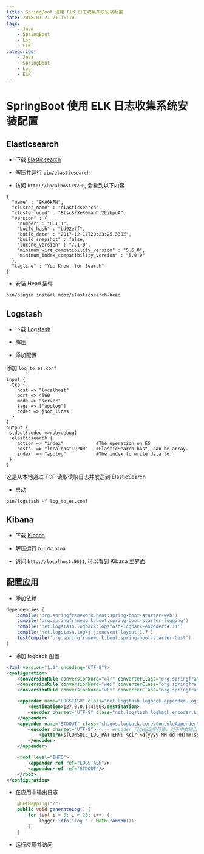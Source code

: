 ```yaml
---
title: SpringBoot 使用 ELK 日志收集系统安装配置
date: 2018-01-21 21:16:10
tags:
    - Java
    - SpringBoot 
    - Log
    - ELK
categories: 
    - Java
    - SpringBoot
    - Log
    - ELK
---
```


# SpringBoot 使用 ELK 日志收集系统安装配置

## Elasticsearch 

- 下载 [Elasticsearch](https://www.elastic.co/cn/downloads/elasticsearch)

- 解压并运行 `bin/elasticsearch`

- 访问 `http://localhost:9200`, 会看到以下内容

```
{
  "name" : "9KA6kPN",
  "cluster_name" : "elasticsearch",
  "cluster_uuid" : "BtscSPXeR0manhl2LibpuA",
  "version" : {
    "number" : "6.1.1",
    "build_hash" : "bd92e7f",
    "build_date" : "2017-12-17T20:23:25.338Z",
    "build_snapshot" : false,
    "lucene_version" : "7.1.0",
    "minimum_wire_compatibility_version" : "5.6.0",
    "minimum_index_compatibility_version" : "5.0.0"
  },
  "tagline" : "You Know, for Search"
}
```

- 安装 Head 插件

```
bin/plugin install mobz/elasticsearch-head
```

## Logstash

- 下载 [Logstash](https://www.elastic.co/cn/downloads/logstash)

- 解压

- 添加配置

添加 `log_to_es.conf`

```
input {
  tcp {
    host => "localhost"
    port => 4560
    mode => "server"
    tags => ["applog"]
    codec => json_lines
  }
}
output {
 stdout{codec =>rubydebug}
  elasticsearch {
    action => "index"            #The operation on ES
    hosts  => "localhost:9200"   #ElasticSearch host, can be array.
    index  => "applog"           #The index to write data to.
 }
}
```

这是从本地通过 TCP 读取读取日志并发送到 ElasticSearch

- 启动
```
bin/logstash -f log_to_es.conf
```

## Kibana

- 下载 [Kibana](https://www.elastic.co/cn/downloads/kibana)

- 解压运行 `bin/kibana`

- 访问 `http://localhost:5601`, 可以看到 Kibana 主界面

## 配置应用

- 添加依赖

```groovy
dependencies {
    compile('org.springframework.boot:spring-boot-starter-web')
    compile('org.springframework.boot:spring-boot-starter-logging')
    compile('net.logstash.logback:logstash-logback-encoder:4.11')
    compile('net.logstash.log4j:jsonevent-layout:1.7')
    testCompile('org.springframework.boot:spring-boot-starter-test')
}
```

- 添加 logback 配置

```xml
<?xml version="1.0" encoding="UTF-8"?>
<configuration>
    <conversionRule conversionWord="clr" converterClass="org.springframework.boot.logging.logback.ColorConverter" />
    <conversionRule conversionWord="wex" converterClass="org.springframework.boot.logging.logback.WhitespaceThrowableProxyConverter" />
    <conversionRule conversionWord="wEx" converterClass="org.springframework.boot.logging.logback.ExtendedWhitespaceThrowableProxyConverter" />

    <appender name="LOGSTASH" class="net.logstash.logback.appender.LogstashTcpSocketAppender">
        <destination>127.0.0.1:4560</destination>
        <encoder charset="UTF-8" class="net.logstash.logback.encoder.LogstashEncoder"/>
    </appender>
    <appender name="STDOUT" class="ch.qos.logback.core.ConsoleAppender">
        <encoder charset="UTF-8"> <!-- encoder 可以指定字符集，对于中文输出有意义 -->
            <pattern>${CONSOLE_LOG_PATTERN:-%clr(%d{yyyy-MM-dd HH:mm:ss.SSS}){faint} %clr(${LOG_LEVEL_PATTERN:-%5p}) %clr(${PID:- }){magenta} %clr(---){faint} %clr([%21.21t]){faint} %clr(%-40.40logger{39}){cyan} %clr(:){faint} %m%n${LOG_EXCEPTION_CONVERSION_WORD:-%wEx}}</pattern>
        </encoder>
    </appender>

    <root level="INFO">
        <appender-ref ref="LOGSTASH"/>
        <appender-ref ref="STDOUT"/>
    </root>
</configuration>
```
- 在应用中输出日志

```java
    @GetMapping("/")
    public void generateLog() {
        for (int i = 0; i < 20; i++) {
            logger.info("log " + Math.random());
        }
    }
```

- 运行应用并访问